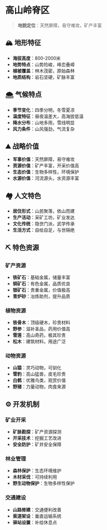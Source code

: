 # 高山岭脊区

> **地貌定位**：天然屏障，易守难攻，矿产丰富

## 🏔️ 地形特征
- **海拔高度**：800-2000米
- **地势特点**：山势险峻，峰峦叠嶂
- **植被覆盖**：林木茂密，原始森林
- **地质结构**：岩石坚硬，矿脉丰富

## 🌨️ 气候特点
- **季节变化**：四季分明，冬雪夏凉
- **温度特征**：昼夜温差大，高海拔低温
- **降水分布**：山地多雨，雪线明显
- **风力条件**：山风强劲，气流复杂

## ⛰️ 战略价值
- **军事价值**：天然屏障，易守难攻
- **资源价值**：矿产丰富，开采价值高
- **生态价值**：生物多样性，环境保护
- **水源价值**：河流源头，水资源丰富

## 🏘️ 人文特色
- **居住形式**：山民聚落，依山而建
- **生产活动**：采矿工坊，矿业发达
- **文化传统**：隐世门派，武学传承
- **生活方式**：自给自足，与世隔绝

## ⛏️ 特色资源
### 矿产资源
- **铁矿石**：基础金属，储量丰富
- **铜矿石**：有色金属，品质优良
- **银矿石**：贵重金属，价值极高
- **青炉砂**：冶炼助剂，提升品质

### 植物资源
- **铁骨木**：顶级硬木，珍贵材料
- **野参**：滋补圣品，药用价值高
- **雪莲**：高山奇药，极其珍贵
- **松木**：建筑材料，用途广泛

### 动物资源
- **山猿**：灵巧动物，可驯化
- **雪豹**：高山猛兽，皮毛珍贵
- **白鹤**：优雅鸟类，观赏价值
- **野猪**：力量动物，肉食来源

## ⚙️ 开发机制
### 矿业开采
- **矿脉勘探**：矿产资源探测
- **开采技术**：挖掘工艺改进
- **安全防护**：矿井安全保障

### 林业管理
- **森林保护**：生态环境维护
- **木材采伐**：可持续利用
- **野生动物保护**：生物多样性保护

### 交通建设
- **山路修建**：交通便利改善
- **索道架设**：垂直运输系统
- **驿站设置**：补给休息点